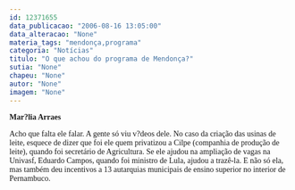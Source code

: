 ```yaml
---
id: 12371655
data_publicacao: "2006-08-16 13:05:00"
data_alteracao: "None"
materia_tags: "mendonça,programa"
categoria: "Notícias"
titulo: "O que achou do programa de Mendonça?"
sutia: "None"
chapeu: "None"
autor: "None"
imagem: "None"
---
```

<p><P><FONT face=Verdana><STRONG>Mar?lia Arraes</STRONG></FONT></P></p>
<p><P><FONT face=Verdana>Acho que falta ele falar. A gente só viu v?deos dele. No caso da criação das usinas de leite, esquece de dizer que foi ele quem privatizou a Cilpe (companhia de produção de leite), quando foi secretário de Agricultura. Se ele ajudou na ampliação de vagas na Univasf, Eduardo Campos, quando foi ministro de Lula, ajudou a trazê-la. E não só ela, mas também deu incentivos a 13 autarquias municipais de ensino superior no interior de Pernambuco.</FONT></P> </p>
